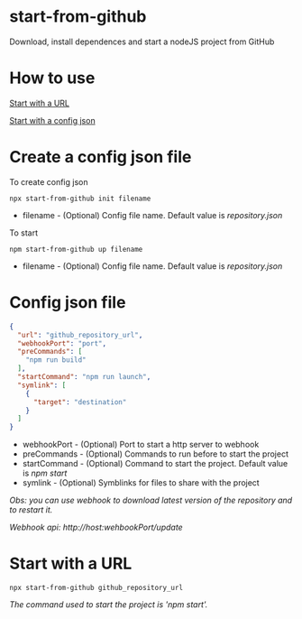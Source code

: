 # start-from-github
Download, install dependences and start a nodeJS project from GitHub

# How to use
[Start with a URL](#start-with-a-url)

[Start with a config json](#create-a-config-json-file)

# Create a config json file

To create config json
```batch
npx start-from-github init filename
```

- filename - (Optional) Config file name. Default value is *repository.json*

To start
```
npm start-from-github up filename
```

- filename - (Optional) Config file name. Default value is *repository.json*

# Config json file

```json
{
  "url": "github_repository_url",
  "webhookPort": "port",
  "preCommands": [
    "npm run build"
  ],
  "startCommand": "npm run launch",
  "symlink": [
    {
      "target": "destination"
    }
  ]
}
```

- webhookPort - (Optional) Port to start a http server to webhook
- preCommands - (Optional) Commands to run before to start the project
- startCommand - (Optional) Command to start the project. Default value is *npm start*
- symlink - (Optional) Symblinks for files to share with the project

*Obs: you can use webhook to download latest version of the repository and to restart it.*

*Webhook api: http://host:wehbookPort/update*

# Start with a URL

```batch
npx start-from-github github_repository_url
```

*The command used to start the project is 'npm start'.*